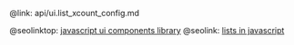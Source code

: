 @link: api/ui.list_xcount_config.md

@seolinktop: [javascript ui components library](https://webix.com)
@seolink: [lists in javascript](https://webix.com/widget/list/)